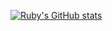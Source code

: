 
[![Ruby's GitHub stats](https://github-readme-stats.vercel.app/api?username=Rubyduzstuff)](https://github.com/Rubyduzstuff/github-readme-stats)

